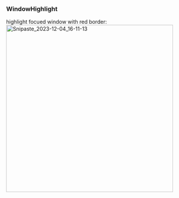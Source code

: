 ### WindowHighlight

highlight focued window with red border: <img width="450" alt="Snipaste_2023-12-04_16-11-13" src="https://github.com/xuqingfeng/.hammerspoon/assets/3715820/05622474-790e-4b5c-a5dd-b80c8c51a0f3">
